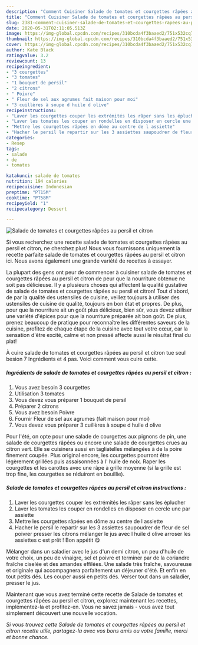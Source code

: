 ```yaml
---
description: "Comment Cuisiner Salade de tomates et courgettes râpées au persil et citron"
title: "Comment Cuisiner Salade de tomates et courgettes râpées au persil et citron"
slug: 2381-comment-cuisiner-salade-de-tomates-et-courgettes-rapees-au-persil-et-citron
date: 2020-05-31T02:11:05.513Z
image: https://img-global.cpcdn.com/recipes/310bcda4f3baaed2/751x532cq70/salade-de-tomates-et-courgettes-rapees-au-persil-et-citron-photo-principale-de-la-recette.jpg
thumbnail: https://img-global.cpcdn.com/recipes/310bcda4f3baaed2/751x532cq70/salade-de-tomates-et-courgettes-rapees-au-persil-et-citron-photo-principale-de-la-recette.jpg
cover: https://img-global.cpcdn.com/recipes/310bcda4f3baaed2/751x532cq70/salade-de-tomates-et-courgettes-rapees-au-persil-et-citron-photo-principale-de-la-recette.jpg
author: Kate Black
ratingvalue: 3.2
reviewcount: 13
recipeingredient:
- "3 courgettes"
- "3 tomates"
- "1 bouquet de persil"
- "2 citrons"
- " Poivre"
- " Fleur de sel aux agrumes fait maison pour moi"
- "3 cuillères à soupe d huile d olive"
recipeinstructions:
- "Laver les courgettes couper les extrémités les râper sans les éplucher"
- "Laver les tomates les couper en rondelles en disposer en cercle une par assiette"
- "Mettre les courgettes râpées en dôme au centre de l assiette"
- "Hacher le persil le repartir sur les 3 assiettes saupoudrer de fleur de sel poivrer presser les citrons mélanger le jus avec l huile d olive arroser les assiettes c est prêt ! Bon appétit 😋"
categories:
- Resep
tags:
- salade
- de
- tomates

katakunci: salade de tomates 
nutrition: 194 calories
recipecuisine: Indonesian
preptime: "PT15M"
cooktime: "PT58M"
recipeyield: "1"
recipecategory: Dessert

---
```



![Salade de tomates et courgettes râpées au persil et citron](https://img-global.cpcdn.com/recipes/310bcda4f3baaed2/751x532cq70/salade-de-tomates-et-courgettes-rapees-au-persil-et-citron-photo-principale-de-la-recette.jpg)

Si vous recherchez une recette salade de tomates et courgettes râpées au persil et citron, ne cherchez plus! Nous vous fournissons uniquement la recette parfaite salade de tomates et courgettes râpées au persil et citron ici. Nous avons également une grande variété de recettes à essayer.

La plupart des gens ont peur de commencer à cuisiner salade de tomates et courgettes râpées au persil et citron de peur que la nourriture obtenue ne soit pas délicieuse. Il y a plusieurs choses qui affectent la qualité gustative de salade de tomates et courgettes râpées au persil et citron! Tout d'abord, de par la qualité des ustensiles de cuisine, veillez toujours à utiliser des ustensiles de cuisine de qualité, toujours en bon état et propres. De plus, pour que la nourriture ait un goût plus délicieux, bien sûr, vous devez utiliser une variété d'épices pour que la nourriture préparée ait bon goût. De plus, prenez beaucoup de pratique pour reconnaître les différentes saveurs de la cuisine, profitez de chaque étape de la cuisine avec tout votre cœur, car la sensation d'être excité, calme et non pressé affecte aussi le résultat final du plat!

<!--inarticleads1-->

À cuire salade de tomates et courgettes râpées au persil et citron tue seul besion 7 Ingrédients et 4 pas. Voici comment vous cuire cette.

##### Ingrédients de salade de tomates et courgettes râpées au persil et citron :

1. Vous avez besoin 3 courgettes
1. Utilisation 3 tomates
1. Vous devez vous préparer 1 bouquet de persil
1. Préparer 2 citrons
1. Vous avez besoin  Poivre
1. Fournir  Fleur de sel aux agrumes (fait maison pour moi)
1. Vous devez vous préparer 3 cuillères à soupe d huile d olive


Pour l&#39;été, on opte pour une salade de courgettes aux pignons de pin, une salade de courgettes râpées ou encore une salade de courgettes crues au citron vert. Elle se cuisinera aussi en tagliatelles mélangées à de la poire finement coupée. Plus original encore, les courgettes pourront être légèrement grillées puis assaisonnées à l&#39; huile de noix. Raper les courgettes et les carottes avec une râpe à grille moyenne (si la grille est trop fine, les courgettes se réduiront en bouillie). 

<!--inarticleads2-->

##### Salade de tomates et courgettes râpées au persil et citron instructions :

1. Laver les courgettes couper les extrémités les râper sans les éplucher
1. Laver les tomates les couper en rondelles en disposer en cercle une par assiette
1. Mettre les courgettes râpées en dôme au centre de l assiette
1. Hacher le persil le repartir sur les 3 assiettes saupoudrer de fleur de sel poivrer presser les citrons mélanger le jus avec l huile d olive arroser les assiettes c est prêt ! Bon appétit 😋


Mélanger dans un saladier avec le jus d&#39;un demi citron, un peu d&#39;huile de votre choix, un peu de vinaigre, sel et poivre et terminer par de la coriandre fraîche ciselée et des amandes effilées. Une salade très fraîche, savoureuse et originale qui accompagnera parfaitement un déjeuner d&#39;été. Et enfin en tout petits dés. Les couper aussi en petits dés. Verser tout dans un saladier, presser le jus. 

<!--inarticleads1-->

<p>
Maintenant que vous avez terminé cette recette de Salade de tomates et courgettes râpées au persil et citron, explorez maintenant les recettes, implémentez-la et profitez-en. Vous ne savez jamais - vous avez tout simplement découvert une nouvelle vocation.
</p>

<p>
<i>Si vous trouvez cette Salade de tomates et courgettes râpées au persil et citron recette utile, partagez-la avec vos bons amis ou votre famille, merci et bonne chance.</i>
</p>
